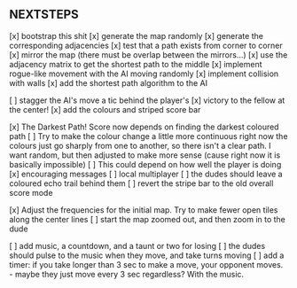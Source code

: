 NEXTSTEPS
---------

[x] bootstrap this shit
[x] generate the map randomly
[x] generate the corresponding adjacencies
[x] test that a path exists from corner to corner
[x] mirror the map (there must be overlap between the mirrors...)
[x] use the adjacency matrix to get the shortest path to the middle
[x] implement rogue-like movement with the AI moving randomly
[x] implement collision with walls
[x] add the shortest path algorithm to the AI

[ ] stagger the AI's move a tic behind the player's
[x] victory to the fellow at the center!
[x] add the colours and striped score bar

[x] The Darkest Path! Score now depends on finding the darkest coloured path
[ ] Try to make the colour change a little more continuous
    right now the colours just go sharply from one to another,
    so there isn't a clear path. I want random, but then adjusted
    to make more sense (cause right now it is basically impossible)
    [ ] This could depend on how well the player is doing
[x] encouraging messages
[ ] local multiplayer
[ ] the dudes should leave a coloured echo trail behind them
[ ] revert the stripe bar to the old overall score mode

[x] Adjust the frequencies for the initial map. Try to make
    fewer open tiles along the center lines
[ ] start the map zoomed out, and then zoom in to the dude

[ ] add music, a countdown, and a taunt or two for losing
[ ] the dudes should pulse to the music when they move, and take turns moving
[ ] add a timer: if you take longer than 3 sec to make a move,
    your opponent moves.
    - maybe they just move every 3 sec regardless? With the music.
